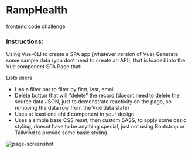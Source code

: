 # RampHealth
frontend code challenge

### Instructions:
Using Vue-CLI to create a SPA app (whatever version of Vue)
Generate some sample data (you dont need to create an API), that is loaded into the Vue component
SPA Page that:

Lists users
- Has a filter bar to filter by first, last, email
- Delete button that will “delete” the record (doesnt need to delete the source data JSON, just to demonstrate reactivity on the page, so removing the data row from the Vue data state)
- Uses at least one child component in your design
- Uses a simple base CSS reset, then custom SASS, to apply some basic styling, doesnt have to be anything special, just not using Bootstrap or Tailwind to provide some basic styling.

  
![page-screenshot](https://github.com/HannahGlazier/RampHealth/assets/94475586/c9697774-b89e-4027-b540-28a6414159ee)
